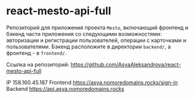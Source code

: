 # react-mesto-api-full

Репозиторий для приложения проекта `Mesto`, включающий фронтенд и бэкенд части приложения со следующими возможностями: авторизации и регистрации пользователей, операции с карточками и пользователями. Бэкенд расположите в директории `backend/`, а фронтенд - в `frontend/`.

Ссылка на репозиторий: https://github.com/AsyaAleksandrova/react-mesto-api-full


IP 158.160.45.187
Frontend https://asya.nomoredomains.rocks/sign-in
Backend https://api.asya.nomoredomains.rocks
